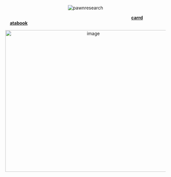 <p align="center"> <img src="https://komarev.com/ghpvc/?username=pawnresearch&label=meowww&color=DBDBDB&style=square" alt="pawnresearch" /> </p>

 ⠀ ⠀ ⠀⠀ ⠀ ⠀  ⠀ ⠀  ⠀ ⠀ ⠀⠀  ⠀  ⠀ ⠀ ⠀⠀ ⠀ ⠀  ⠀ ⠀  ⠀ ⠀ ⠀⠀  ⠀  ⠀ ⠀ ⠀  **[carrd](https://pawnresearch.carrd.co/)** ⠀⠀  ⠀ ⠀⠀  ⠀  **[atabook](https://pawnresearch.atabook.org/)**
 
<p align="center">
    
<img width="537" height="447" alt="image" src="https://github.com/user-attachments/assets/dc1e019a-b3bd-4d52-8004-6f59ff39e98b" />

</p> 
